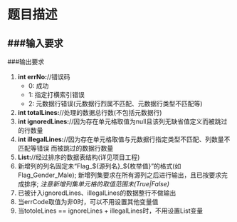 题目描述
============
###输入要求
---
###输出要求
1. **int errNo:**//错误码
	- 0: 成功
	- 1: 指定打横索引错误
	- 2: 元数据行错误(元数据行烈属不匹配、元数据行类型不匹配等)
3. **int totalLines:**//处理的数据总行数(不包括元数据行)
4. **int ignoredLines:**//因为存在单元格取值为null且该列无缺省值定义而被跳过的行数量
5. **int illegalLines:**//因为存在单元格取值与元数据行指定类型不匹配、列数量不匹配等错误
    而被跳过的数据行数量
6. **List<Column>:**//经过排序的数据表结构(详见项目工程)
7. 新增列的列名固定未“Flag_${源列名}_${枚举值}”的格式(如Flag_Gender_Male);
    新增列集要求在所有源列之后进行输出，且已按要求完成排序;
    *注意新增列集单元格的取值范围未(True|False)*
8. 已被计入ignoredLines、illegalLines的数据整行不做输出
8. 当errCode取值为非0时，可以不用设置其他变量值
9. 当totoleLines == ignoreLines + illegalLines时，不用设置List<Column>变量


